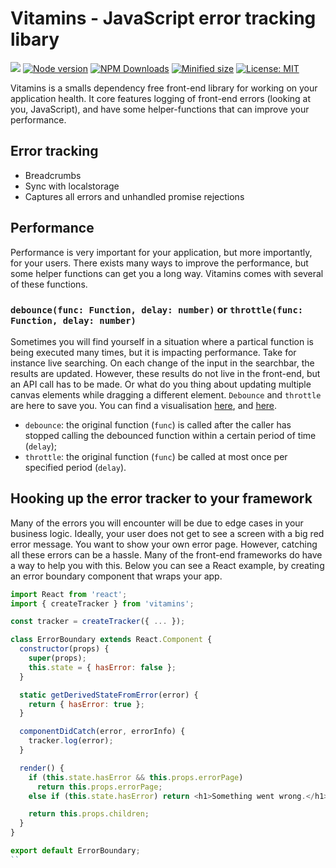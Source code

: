 # Vitamins - JavaScript error tracking libary

![](https://github.com/kevtiq/vitamins/workflows/test/badge.svg)
[![Node version](https://img.shields.io/npm/v/vitamins.svg?style=flat)](https://www.npmjs.com/package/vitamins)
[![NPM Downloads](https://img.shields.io/npm/dm/vitamins.svg?style=flat)](https://www.npmjs.com/package/vitamins)
[![Minified size](https://img.shields.io/bundlephobia/min/vitamins?label=minified)](https://www.npmjs.com/package/vitamins)
[![License: MIT](https://img.shields.io/badge/License-MIT-yellow.svg)](https://opensource.org/licenses/MIT)

Vitamins is a smalls dependency free front-end library for working on your application health. It core features logging of front-end errors (looking at you, JavaScript), and have some helper-functions that can improve your performance.

## Error tracking

- Breadcrumbs
- Sync with localstorage
- Captures all errors and unhandled promise rejections

## Performance

Performance is very important for your application, but more importantly, for your users. There exists many ways to improve the performance, but some helper functions can get you a long way. Vitamins comes with several of these functions.

### `debounce(func: Function, delay: number)` or `throttle(func: Function, delay: number)`

Sometimes you will find yourself in a situation where a partical function is being executed many times, but it is impacting performance. Take for instance live searching. On each change of the input in the searchbar, the results are updated. However, these results do not live in the front-end, but an API call has to be made. Or what do you thing about updating multiple canvas elements while dragging a different element. `Debounce` and `throttle` are here to save you. You can find a visualisation [here](http://demo.nimius.net/debounce_throttle/), and [here](https://css-tricks.com/debouncing-throttling-explained-examples/).

- `debounce`: the original function (`func`) is called after the caller has stopped calling the debounced function within a certain period of time (`delay`);
- `throttle`: the original function (`func`) be called at most once per specified period (`delay`).

## Hooking up the error tracker to your framework

Many of the errors you will encounter will be due to edge cases in your business logic. Ideally, your user does not get to see a screen with a big red error message. You want to show your own error page. However, catching all these errors can be a hassle. Many of the front-end frameworks do have a way to help you with this. Below you can see a React example, by creating an error boundary component that wraps your app.

```js
import React from 'react';
import { createTracker } from 'vitamins';

const tracker = createTracker({ ... });

class ErrorBoundary extends React.Component {
  constructor(props) {
    super(props);
    this.state = { hasError: false };
  }

  static getDerivedStateFromError(error) {
    return { hasError: true };
  }

  componentDidCatch(error, errorInfo) {
    tracker.log(error);
  }

  render() {
    if (this.state.hasError && this.props.errorPage)
      return this.props.errorPage;
    else if (this.state.hasError) return <h1>Something went wrong.</h1>;

    return this.props.children;
  }
}

export default ErrorBoundary;
``
```
